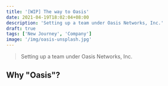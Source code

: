 ```yaml
---
title: '[WIP] The way to Oasis'
date: 2021-04-19T18:02:04+08:00
description: 'Setting up a team under Oasis Networks, Inc.'
draft: true
tags: ['New Journey', 'Company']
image: '/img/oasis-unsplash.jpg'
---
```


> Setting up a team under Oasis Networks, Inc.

## Why "Oasis"?
